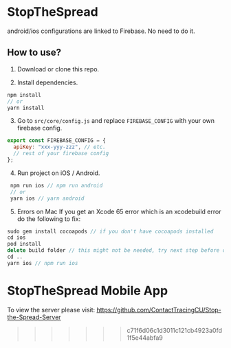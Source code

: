 # StopTheSpread
android/ios configurations are linked to Firebase. No need to do it.

## How to use?

1. Download or clone this repo.

2. Install dependencies.

```js
npm install
// or
yarn install
```

3. Go to `src/core/config.js` and replace `FIREBASE_CONFIG` with your own firebase config.

```js
export const FIREBASE_CONFIG = {
  apiKey: "xxx-yyy-zzz", // etc.
  // rest of your firebase config
};
```

4. Run project on iOS / Android.

```js
 npm run ios // npm run android
 // or
 yarn ios // yarn android
```

5. Errors on Mac
If you get an Xcode 65 error which is an xcodebuild error do the following to fix:
```js
sudo gem install cocoapods // if you don't have cocoapods installed
cd ios
pod install
delete build folder // this might not be needed, try next step before doing this or if build folder doesn't exist skip this
cd ..
yarn ios // npm run ios
```

# StopTheSpread Mobile App

To view the server please visit: https://github.com/ContactTracingCU/Stop-the-Spread-Server

> > > > > > > c71f6d06c1d3011c121cb4923a0fd1f5e44abfa9

